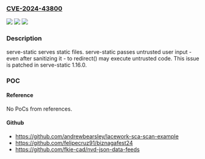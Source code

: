 ### [CVE-2024-43800](https://cve.mitre.org/cgi-bin/cvename.cgi?name=CVE-2024-43800)
![](https://img.shields.io/static/v1?label=Product&message=serve-static&color=blue)
![](https://img.shields.io/static/v1?label=Version&message=%3D%20%3C%201.16.0%20&color=brighgreen)
![](https://img.shields.io/static/v1?label=Vulnerability&message=CWE-79%3A%20Improper%20Neutralization%20of%20Input%20During%20Web%20Page%20Generation%20('Cross-site%20Scripting')&color=brighgreen)

### Description

serve-static serves static files. serve-static passes untrusted user input - even after sanitizing it - to redirect() may execute untrusted code. This issue is patched in serve-static 1.16.0.

### POC

#### Reference
No PoCs from references.

#### Github
- https://github.com/andrewbearsley/lacework-sca-scan-example
- https://github.com/felipecruz91/biznagafest24
- https://github.com/fkie-cad/nvd-json-data-feeds


